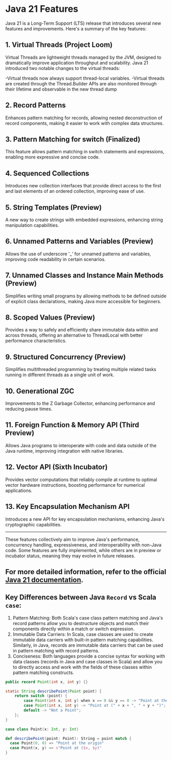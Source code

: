 # Java 21 Features

Java 21 is a Long-Term Support (LTS) release that introduces several new features and improvements. Here's a summary of the key features:

## 1. Virtual Threads (Project Loom)
Virtual Threads are lightweight threads managed by the JVM, designed to dramatically improve application throughput and scalability.
Java 21 introduced two notable changes to the virtual threads:

-Virtual threads now always support thread-local variables.
-Virtual threads are created through the Thread.Builder APIs are also monitored through their lifetime and observable in the new thread dump

## 2. Record Patterns
Enhances pattern matching for records, allowing nested deconstruction of record components, making it easier to work with complex data structures.

## 3. Pattern Matching for switch (Finalized)
This feature allows pattern matching in switch statements and expressions, enabling more expressive and concise code.

## 4. Sequenced Collections
Introduces new collection interfaces that provide direct access to the first and last elements of an ordered collection, improving ease of use.

## 5. String Templates (Preview)
A new way to create strings with embedded expressions, enhancing string manipulation capabilities.

## 6. Unnamed Patterns and Variables (Preview)
Allows the use of underscore '_' for unnamed patterns and variables, improving code readability in certain scenarios.

## 7. Unnamed Classes and Instance Main Methods (Preview)
Simplifies writing small programs by allowing methods to be defined outside of explicit class declarations, making Java more accessible for beginners.

## 8. Scoped Values (Preview)
Provides a way to safely and efficiently share immutable data within and across threads, offering an alternative to ThreadLocal with better performance characteristics.

## 9. Structured Concurrency (Preview)
Simplifies multithreaded programming by treating multiple related tasks running in different threads as a single unit of work.

## 10. Generational ZGC
Improvements to the Z Garbage Collector, enhancing performance and reducing pause times.

## 11. Foreign Function & Memory API (Third Preview)
Allows Java programs to interoperate with code and data outside of the Java runtime, improving integration with native libraries.

## 12. Vector API (Sixth Incubator)
Provides vector computations that reliably compile at runtime to optimal vector hardware instructions, boosting performance for numerical applications.

## 13. Key Encapsulation Mechanism API
Introduces a new API for key encapsulation mechanisms, enhancing Java's cryptographic capabilities.

---

These features collectively aim to improve Java's performance, concurrency handling, expressiveness, and interoperability with non-Java code. Some features are fully implemented, while others are in preview or incubator status, meaning they may evolve in future releases.

For more detailed information, refer to the official [Java 21 documentation](https://docs.oracle.com/en/java/javase/21/).
---
## Key Differences between Java `Record` vs Scala `case`:

1. Pattern Matching: Both Scala's case class pattern matching and Java's record patterns allow you to destructure objects and match their components directly within a match or switch expression.
2. Immutable Data Carriers: In Scala, case classes are used to create immutable data carriers with built-in pattern matching capabilities. Similarly, in Java, records are immutable data carriers that can be used in pattern matching with record patterns.
3. Conciseness: Both languages provide a concise syntax for working with data classes (records in Java and case classes in Scala) and allow you to directly access and work with the fields of these classes within pattern matching constructs.
```java
public record Point(int x, int y) {}

static String describePoint(Point point) {
    return switch (point) {
        case Point(int x, int y) when x == 0 && y == 0 -> "Point at the origin";
        case Point(int x, int y) -> "Point at (" + x + ", " + y + ")";
        default -> "Not a Point";
    };
}

```
```scala
case class Point(x: Int, y: Int)

def describePoint(point: Point): String = point match {
  case Point(0, 0) => "Point at the origin"
  case Point(x, y) => s"Point at ($x, $y)"
}

```